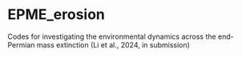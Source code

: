 # EPME_erosion
Codes for investigating the environmental dynamics across the end-Permian mass extinction (Li et al., 2024, in submission)
